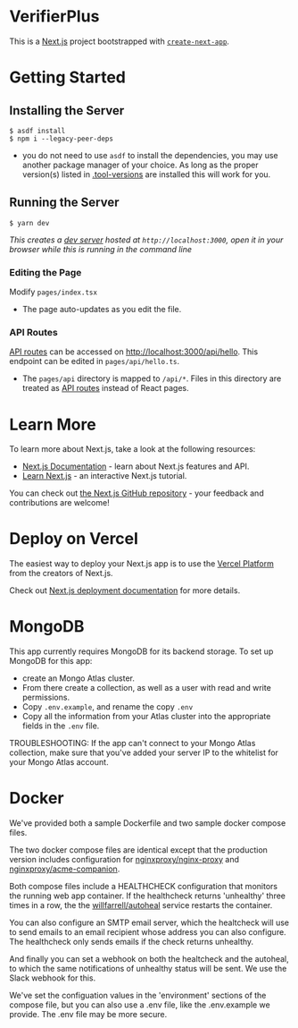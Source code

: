 # VerifierPlus
This is a [Next.js](https://nextjs.org/) project bootstrapped with [`create-next-app`](https://github.com/vercel/next.js/tree/canary/packages/create-next-app).

# Getting Started
## Installing the Server
```
$ asdf install
$ npm i --legacy-peer-deps
```
- you do not need to use `asdf` to install the dependencies, you may use another package manager of your choice. As long as the proper version(s) listed in [.tool-versions](.tool-versions) are installed this will work for you.

## Running the Server
```
$ yarn dev
```
*This creates a [dev server](http://localhost:3000) hosted at `http://localhost:3000`, open it in your browser while this is running in the command line*

### Editing the Page
Modify `pages/index.tsx`
- The page auto-updates as you edit the file.

### API Routes
[API routes](https://nextjs.org/docs/api-routes/introduction) can be accessed on [http://localhost:3000/api/hello](http://localhost:3000/api/hello). This endpoint can be edited in `pages/api/hello.ts`.
- The `pages/api` directory is mapped to `/api/*`. Files in this directory are treated as [API routes](https://nextjs.org/docs/api-routes/introduction) instead of React pages.

# Learn More
To learn more about Next.js, take a look at the following resources:
- [Next.js Documentation](https://nextjs.org/docs) - learn about Next.js features and API.
- [Learn Next.js](https://nextjs.org/learn) - an interactive Next.js tutorial.

You can check out [the Next.js GitHub repository](https://github.com/vercel/next.js/) - your feedback and contributions are welcome!

# Deploy on Vercel
The easiest way to deploy your Next.js app is to use the [Vercel Platform](https://vercel.com/new?utm_medium=default-template&filter=next.js&utm_source=create-next-app&utm_campaign=create-next-app-readme) from the creators of Next.js.

Check out [Next.js deployment documentation](https://nextjs.org/docs/deployment) for more details.

# MongoDB
This app currently requires MongoDB for its backend storage. To set up MongoDB for this app:

 * create an Mongo Atlas cluster. 
 * From there create a collection, as well as a user with read and write permissions. 
 * Copy `.env.example`, and rename the copy `.env` 
 * Copy all the information from your Atlas cluster into the appropriate fields in the `.env` file.

TROUBLESHOOTING: If the app can't connect to your Mongo Atlas collection, make sure that you've added your server IP to the whitelist for your Mongo Atlas account.

 # Docker

 We've provided both a sample Dockerfile and two sample docker compose files.

 The two docker compose files are identical except that the production version includes configuration for [nginxproxy/nginx-proxy](https://github.com/nginx-proxy/nginx-proxy) and [nginxproxy/acme-companion](https://github.com/nginx-proxy/acme-companion).

 Both compose files include a HEALTHCHECK configuration that monitors the running web app container. If the healthcheck returns 'unhealthy' three times in a row, the the [willfarrell/autoheal](https://github.com/willfarrell/docker-autoheal) service restarts the container.

 You can also configure an SMTP email server, which the healtcheck will use to send emails to an email recipient whose address you can also configure. The healthcheck only sends emails if the check returns unhealthy. 
 
 And finally you can set a webhook on both the healtcheck and the autoheal, to which the same notifications of unhealthy status will be sent. We use the Slack webhook for this.

 We've set the configuation values in the 'environment' sections of the compose file, but you can also use a .env file, like the .env.example we provide. The .env file may be more secure.